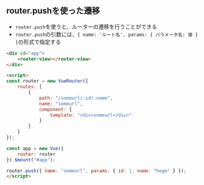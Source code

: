 ## router.pushを使った遷移
- `router.push`を使うと、ルーターの遷移を行うことができる
- `router.push`の引数には、`{ name: 'ルート名', params: { パラメータ名: 値 } }`の形式で指定する

```html
<div id="app">
    <router-view></router-view>
</div>

<script>
const router = new VueRouter({
    routes: [
        {
            path: "/someurl/:id/:name",
            name: "someurl",
            component: {
                template: "<div>someurl</div>"
            }
        }
    ]
});

const app = new Vue({
    router: router
}).$mount("#app");

router.push({ name: "someurl", params: { id: 1, name: "hoge" } });
</script>
```
